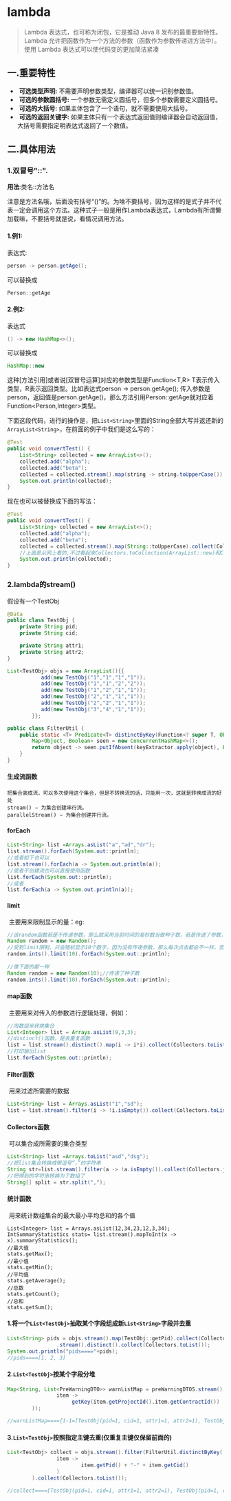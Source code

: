 # lambda

>Lambda 表达式，也可称为闭包，它是推动 Java 8 发布的最重要新特性。  
>Lambda 允许把函数作为一个方法的参数（函数作为参数传递进方法中）。  
>使用 Lambda 表达式可以使代码变的更加简洁紧凑  

## 一.重要特性

- ​		**可选类型声明:** 不需要声明参数类型，编译器可以统一识别参数值。 
- ​		**可选的参数圆括号:** 一个参数无需定义圆括号，但多个参数需要定义圆括号。 
- ​		**可选的大括号:** 如果主体包含了一个语句，就不需要使用大括号。 
- ​		**可选的返回关键字:** 如果主体只有一个表达式返回值则编译器会自动返回值，大括号需要指定明表达式返回了一个数值。 

## 二.具体用法

### 1.双冒号"::".

**用法**:类名::方法名

注意是方法名哦，后面没有括号“()”的。为啥不要括号，因为这样的是式子并不代表一定会调用这个方法。这种式子一般是用作Lambda表达式，Lambda有所谓懒加载嘛，不要括号就是说，看情况调用方法。

#### 1.例1:

表达式:

```java
person -> person.getAge();
```

可以替换成

```java
Person::getAge
```

#### 2.例2:

表达式

```java
() -> new HashMap<>();
```

可以替换成

```java
HashMap::new
```

这种[方法引用]或者说[双冒号运算]对应的参数类型是Function<T,R> T表示传入类型，R表示返回类型。比如表达式person -> person.getAge(); 传入参数是person，返回值是person.getAge()，那么方法引用Person::getAge就对应着Function<Person,Integer>类型。

下面这段代码，进行的操作是，把`List<String>`里面的String全部大写并返还新的`ArrayList<String>`，在前面的例子中我们是这么写的：

```java
@Test
public void convertTest() {
    List<String> collected = new ArrayList<>();
    collected.add("alpha");
    collected.add("beta");
    collected = collected.stream().map(string -> string.toUpperCase()).collect(Collectors.toList());
    System.out.println(collected);
}
```

现在也可以被替换成下面的写法：

```java
@Test
public void convertTest() {
    List<String> collected = new ArrayList<>();
    collected.add("alpha");
    collected.add("beta");
    collected = collected.stream().map(String::toUpperCase).collect(Collectors.toCollection(ArrayList::new));//注意发生的变化
    //上面是从网上看的,不过看起来Collectors.toCollection(ArrayList::new)和Collectors.toList()区别不大.
    System.out.println(collected);
}
```



### 2.lambda的stream()

假设有一个TestObj

```java
@Data
public class TestObj {
    private String pid;
    private String cid;

    private String attr1;
    private String attr2;
}
```

```java
List<TestObj> objs = new ArrayList(){{
           add(new TestObj("1","1","1","1"));
   		   add(new TestObj("1","1","2","2"));
           add(new TestObj("1","2","1","1"));
           add(new TestObj("2","1","1","1"));
           add(new TestObj("2","2","1","1"));
           add(new TestObj("3","4","1","1"));
        }};
```

```java
public class FilterUtil {
    public static <T> Predicate<T> distinctByKey(Function<? super T, Object> keyExtractor) {
        Map<Object, Boolean> seen = new ConcurrentHashMap<>();
        return object -> seen.putIfAbsent(keyExtractor.apply(object), Boolean.TRUE) == null;
    }
}
```

####  生成流函数

    把集合装成流，可以多次使用这个集合，但是不转换流的话，只能用一次，这就是转换成流的好处
    stream() − 为集合创建串行流。
    parallelStream() − 为集合创建并行流。

#### forEach

```java
List<String> list =Arrays.asList("a","ad","dr");
list.stream().forEach(System.out::println);
//或者如下也可以
list.stream().forEach(a -> System.out.println(a));
//或者不创建流也可以直接使用函数
list.forEach(System.out::println);
//或者
list.forEach(a -> System.out.println(a));
```

#### limit

​          主要用来限制显示的量：eg:

```java
//该random函数若是不传递参数，那么就采用当前时间的毫秒数当做种子数，若是传递了参数，就用传递的数字作为种子数了，但是这样的话，生成的随机数就是伪随机数，虽然随机，但是点几次，都基本一样，因为传入的种子数限制了函数的选择性
Random random = new Random();
//受到limit限制，只会随机显示10个数字，因为没有传递参数，那么每次点击都会不一样，否则，若传递了种子数，点击几次都一样
random.ints().limit(10).forEach(System.out::println);
 
//像下面的都一样
Random random = new Random(10);//传递了种子数
random.ints().limit(10).forEach(System.out::println);
```

#### map函数

​            主要用来对传入的参数进行逻辑处理，例如：

```java
//用数组来转换集合
List<Integer> list = Arrays.asList(9,3,3);
//distinct()函数，是去重复函数
list = list.stream().distinct().map(i -> i*i).collect(Collectors.toList());
//打印输出list
list.forEach(System.out::println);

```

#### Filter函数

​          用来过滤所需要的数据

```java
List<String> list = Arrays.asList("1","sd");
list = list.stream().filter(i -> !i.isEmpty()).collect(Collectors.toList());
```

#### Collectors函数

​			可以集合成所需要的集合类型

```java
List<String> list =Arrays.toList("asd","dsg");
//把list集合转换成带逗号“，”的字符串
String str=list.stream().filter(a -> !a.isEmpty()).collect(Collectors.joining(","));
//把得到的字符串转换为了数组了
String[] split = str.split(",");
```
#### 统计函数

​            用来统计数组集合的最大最小平均总和的各个值

```
List<Integer> list = Arrays.asList(12,34,23,12,3,34);
IntSummaryStatistics stats= list.stream().mapToInt(x -> x).summaryStatistics();
//最大值
stats.getMax();
//最小值
stats.getMin();
//平均值
stats.getAverage();
//总数
stats.getCount();
//总和
stats.getSum();
```



#### 1.将一个`List<TestObj>`抽取某个字段组成新`List<String>`字段并去重

```java
List<String> pids = objs.stream().map(TestObj::getPid).collect(Collectors.toList())
                .stream().distinct().collect(Collectors.toList());
System.out.println("pids===="+pids);
//pids====[1, 2, 3]
```

#### 2.`List<TestObj>`按某个字段分堆

```java
Map<String, List<PreWarningDTO>> warnListMap = preWarningDTOS.stream().collect(Collectors.groupingBy(
                item ->
                     getKey(item.getProjectId(),item.getContractId())
        ));

//warnListMap===={1-1=[TestObj(pid=1, cid=1, attr1=1, attr2=1), TestObj(pid=1, cid=1, attr1=2, attr2=2)], 2-1=[TestObj(pid=2, cid=1, attr1=1, attr2=1)], 1-2=[TestObj(pid=1, cid=2, attr1=1, attr2=1)], 2-2=[TestObj(pid=2, cid=2, attr1=1, attr2=1)], 3-4=[TestObj(pid=3, cid=4, attr1=1, attr2=1)]}

```

#### 3.`List<TestObj>`按照指定主键去重(仅重复主键仅保留前面的)

```java
List<TestObj> collect = objs.stream().filter(FilterUtil.distinctByKey(
                item ->
                        item.getPid() + "-" + item.getCid()
                )
        ).collect(Collectors.toList());

//collect====[TestObj(pid=1, cid=1, attr1=1, attr2=1), TestObj(pid=1, cid=2, attr1=1, attr2=1), TestObj(pid=2, cid=1, attr1=1, attr2=1), TestObj(pid=2, cid=2, attr1=1, attr2=1), TestObj(pid=3, cid=4, attr1=1, attr2=1)]

```

